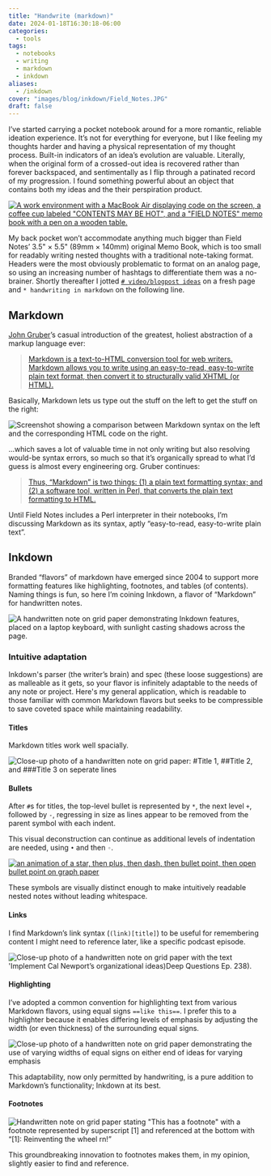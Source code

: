 ```yaml
---
title: "Handwrite (markdown)"
date: 2024-01-18T16:30:18-06:00
categories:
  - tools
tags:
  - notebooks
  - writing
  - markdown
  - inkdown
aliases:
  - /inkdown
cover: "images/blog/inkdown/Field_Notes.JPG"
draft: false
---
```


I’ve started carrying a pocket notebook around for a more romantic, reliable ideation experience. It’s not for everything for everyone, but I like feeling my thoughts harder and having a physical representation of my thought process. Built-in indicators of an idea’s evolution are valuable. Literally, when the original form of a crossed-out idea is recovered rather than forever backspaced, and sentimentally as I flip through a patinated record of my progression. I found something powerful about an object that contains both my ideas and the their perspiration product.

[![A work environment with a MacBook Air displaying code on the screen, a coffee cup labeled "CONTENTS MAY BE HOT", and a "FIELD NOTES" memo book with a pen on a wooden table.](/images/blog/inkdown/Field_Notes.JPG)](https://fieldnotesbrand.com/products/chicago/?ref=kitia.net)

My back pocket won’t accommodate anything much bigger than Field Notes’ 3.5" × 5.5" (89mm × 140mm) original Memo Book, which is too small for readably writing nested thoughts with a traditional note-taking format. Headers were the most obviously problematic to format on an analog page, so using an increasing number of hashtags to differentiate them was a no-brainer. Shortly thereafter I jotted [`# video/blogpost ideas`](https://www.youtube.com/@benkitia) on a fresh page and `* handwriting in markdown` on the following line.

## Markdown

[John Gruber](https://daringfireball.net)’s casual introduction of the greatest, holiest abstraction of a markup language ever:

> [Markdown is a text-to-HTML conversion tool for web writers. Markdown allows you to write using an easy-to-read, easy-to-write plain text format, then convert it to structurally valid XHTML (or HTML).](https://daringfireball.net/projects/markdown/)

Basically, Markdown lets us type out the stuff on the left to get the stuff on the right:

![Screenshot showing a comparison between Markdown syntax on the left and the corresponding HTML code on the right.](/images/blog/inkdown/MD_to_HTML_demo.png "Markdown to HTML demo")

...which saves a lot of valuable time in not only writing but also resolving would-be syntax errors, so much so that it’s organically spread to what I’d guess is almost every engineering org. Gruber continues:

> [Thus, “Markdown” is two things: (1) a plain text formatting syntax; and (2) a software tool, written in Perl, that converts the plain text formatting to HTML.](https://daringfireball.net/projects/markdown/)

Until Field Notes includes a Perl interpreter in their notebooks, I’m discussing Markdown as its syntax, aptly “easy-to-read, easy-to-write plain text”.

## Inkdown

Branded “flavors” of markdown have emerged since 2004 to support more formatting features like highlighting, footnotes, and tables (of contents). Naming things is fun, so here I’m coining Inkdown, a flavor of “Markdown” for handwritten notes.

![A handwritten note on grid paper demonstrating Inkdown features, placed on a laptop keyboard, with sunlight casting shadows across the page.](/images/blog/inkdown/demo.JPG "Inkdown demo")

### Intuitive adaptation

Inkdown's parser (the writer’s brain) and spec (these loose suggestions) are as malleable as it gets, so your flavor is infinitely adaptable to the needs of any note or project. Here's my general application, which is readable to those familiar with common Markdown flavors but seeks to be compressible to save coveted space while maintaining readability.

#### Titles

Markdown titles work well spacially.

![Close-up photo of a handwritten note on grid paper: #Title 1, ##Title 2, and ###Title 3 on seperate lines](/images/blog/inkdown/titles.png "Titles")

#### Bullets

After `#`s for titles, the top-level bullet is represented by `*`, the next level `+`, followed by `-`, regressing in size as lines appear to be removed from the parent symbol with each indent.

This visual deconstruction can continue as additional levels of indentation are needed, using `•` and then `◦`.

[![an animation of a star, then plus, then dash, then bullet point, then open bullet point on graph paper](/images/blog/inkdown/bullets_deconstruction.gif "bullet point deconstruction")](https://berkeleygraphics.com/typefaces/berkeley-mono/?ref=kitia.net)

These symbols are visually distinct enough to make intuitively readable nested notes without leading whitespace.

#### Links

I find Markdown’s link syntax (`(link)[title]`) to be useful for remembering content I might need to reference later, like a specific podcast episode.

![Close-up photo of a handwritten note on grid paper with the text 'Implement Cal Newport’s organizational ideas)[Deep Questions Ep. 238).](#)](/images/blog/inkdown/links.png "Links")

#### Highlighting

I’ve adopted a common convention for highlighting text from various Markdown flavors, using equal signs `==like this==`. I prefer this to a highlighter because it enables differing levels of emphasis by adjusting the width (or even thickness) of the surrounding equal signs.

![Close-up photo of a handwritten note on grid paper demonstrating the use of varying widths of equal signs on either end of ideas for varying emphasis](/images/blog/inkdown/highlights.png "Highlighting")

This adaptability, now only permitted by handwriting, is a pure addition to Markdown’s functionality; Inkdown at its best.

#### Footnotes

![Handwritten note on grid paper stating "This has a footnote" with a footnote represented by superscript [1] and referenced at the bottom with “[1]: Reinventing the wheel rn!”](/images/blog/inkdown/footnotes.png "Footnotes")

This groundbreaking innovation to footnotes makes them, in my opinion, slightly easier to find and reference.
